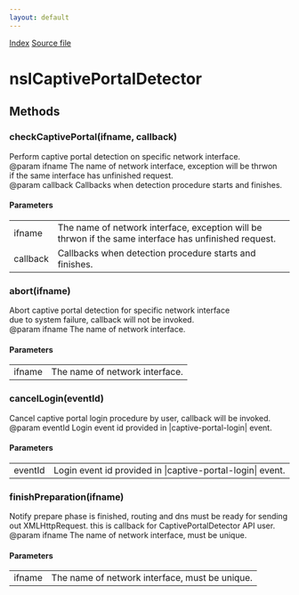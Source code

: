 ```yaml
---
layout: default
---
```

<div id='links'><a href="../index.html">Index</a>
<a href="http://dxr.mozilla.org/mozilla-central/source/toolkit/components/captivedetect/nsICaptivePortalDetector.idl">Source file</a>
</div>

# nsICaptivePortalDetector #

## Methods ##

### checkCaptivePortal(ifname, callback) ###
  
Perform captive portal detection on specific network interface.  
@param ifname The name of network interface, exception will be thrwon  
              if the same interface has unfinished request.  
@param callback Callbacks when detection procedure starts and finishes.  
  

#### Parameters ####

<table>

<tr>
<td>ifname</td>
<td>The name of network interface, exception will be thrwon  
              if the same interface has unfinished request.  
</td>
</tr>

<tr>
<td>callback</td>
<td>Callbacks when detection procedure starts and finishes.  
</td>
</tr>

</table>

### abort(ifname) ###
  
Abort captive portal detection for specific network interface  
due to system failure, callback will not be invoked.  
@param ifname The name of network interface.  
  

#### Parameters ####

<table>

<tr>
<td>ifname</td>
<td>The name of network interface.  
</td>
</tr>

</table>

### cancelLogin(eventId) ###
  
Cancel captive portal login procedure by user, callback will be invoked.  
@param eventId Login event id provided in |captive-portal-login| event.  
  

#### Parameters ####

<table>

<tr>
<td>eventId</td>
<td>Login event id provided in |captive-portal-login| event.  
</td>
</tr>

</table>

### finishPreparation(ifname) ###
  
Notify prepare phase is finished, routing and dns must be ready for sending  
out XMLHttpRequest. this is callback for CaptivePortalDetector API user.  
@param ifname The name of network interface, must be unique.  
  

#### Parameters ####

<table>

<tr>
<td>ifname</td>
<td>The name of network interface, must be unique.  
</td>
</tr>

</table>
